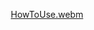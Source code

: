 <div align='center'>

[HowToUse.webm](https://user-images.githubusercontent.com/31251655/233290952-3468c06a-d92e-45ae-981e-797595ca1b6c.webm)

</div>
